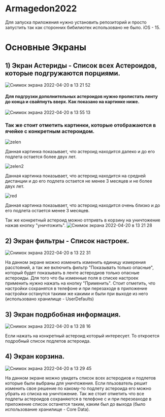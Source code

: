 # Armagedon2022


Для запуска приложения нужно установить репозиторий и просто запустить так как сторонних бибилиотек использовано не было. iOS - 15.

# Основные Экраны

## 1) Экран Астериды - Список всех Астероидов, которые подгружаются порциями.

![Снимок экрана 2022-04-20 в 13 21 52](https://user-images.githubusercontent.com/44827871/164208136-d7980c8b-0767-4aad-ab28-ce7c9c15a142.png)


 #### Для подгрузки дополнительных астероидов нужно пролистать ленту до конца и свайпнуть вверх. Как показано на картинке ниже.
 
 ![Снимок экрана 2022-04-20 в 13 55 13](https://user-images.githubusercontent.com/44827871/164216086-b3b4fa61-7d2e-4c3b-b90f-9730864cf3ca.png)




### Так же стоит отметить картинки, которые отображаются в ячейке с конкретным астероидом.



![zelen](https://user-images.githubusercontent.com/44827871/164206379-2b38f03d-4993-427e-9c65-56d368da8b8d.png)

Данная картинка показывает, что астероид находится далеко и до его подлета остается более двух лет.

![zelen2](https://user-images.githubusercontent.com/44827871/164206679-f0a01230-ad67-4de0-8085-b7c5827a5d60.png)

Данная картинка показывает, что астероид находится на средней дистанции и до его подлета остается не менее 3 месяцев и не более двух лет.

![red](https://user-images.githubusercontent.com/44827871/164206779-2cfa5417-7c9f-4930-aad7-eaa16edcfe55.png)

Данная картинка показывает, что астероид находится очень близко и до его подлета остается менее 3 месяцев.

Так же конкретный астероид можно отпривть в корзину на уничтожение нажав кнопку "уничтожить".
![Снимок экрана 2022-04-20 в 13 21 28](https://user-images.githubusercontent.com/44827871/164207890-8aa7f00a-970a-4cb0-9c10-b6b6affadbc5.png)


## 2) Экран фильтры - Список настроек.

![Снимок экрана 2022-04-20 в 13 22 31](https://user-images.githubusercontent.com/44827871/164208534-46861d35-1c39-4ab0-8e31-b2defee68615.png)

На данном экране можно изменить изменить единицу измерения расстояний, а так же включить фильтр "Показывать только опасные", который будет показывать в ленте астеродиов только опасные астероиды. Для того что бы изменные поля в списке настроек применить нужно нажать на кнопку "Применить". Стоит отметить, что настройки сохранятся в телефоне и при перезаходе в приложение настройки останутся такими же какими и были при выходе из него (использовано хранилище - UserDefaults)

## 3) Экран подрбобная информация.

![Снимок экрана 2022-04-20 в 13 28 16](https://user-images.githubusercontent.com/44827871/164211599-d906ac4a-fa9e-4777-8f80-364d7524091b.png)

Если нажать на конкретный астероид который интересует. То откроется подробный список подлетов астероида.

## 4) Экран корзина.

![Снимок экрана 2022-04-20 в 13 29 45](https://user-images.githubusercontent.com/44827871/164211872-47c08208-6eba-461f-bb02-9b7cfc6bc1ca.png)

На данном экране можно увидеть список всех астеродиов и подлетов которые были выбраны для уничтожения. Если пльзователь решит изменить свое решение по какому-то подлету астероида его можно убрать из списка на уничтожение. Так же стоит отметить что все подлеты астероидов сохраняются в телефоне с и при перезеаходе в приложение список останется таким, каким был до выхода (было использование хранилище - Core Data).

